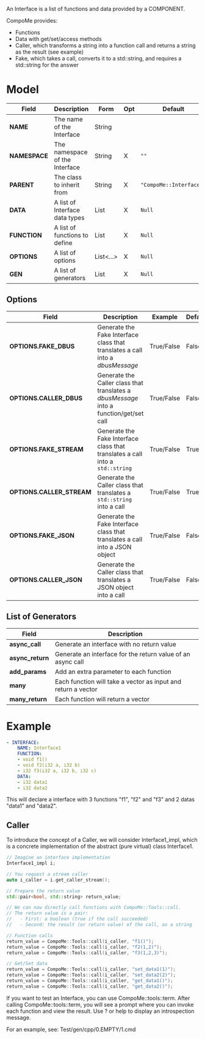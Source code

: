 An Interface is a list of functions and data provided by a COMPONENT.

CompoMe provides:
 - Functions
 - Data with get/set/access methods
 - Caller, which transforms a string into a function call and returns a string as the result (see example)
 - Fake, which takes a call, converts it to a std::string, and requires a std::string for the answer

# Model
| Field         | Description                    | Form         | Opt | Default                 | Example                                            |
| ------------- | ------------------------------ | ------------ | --- | ----------------------- | -------------------------------------------------- |
| **NAME**      | The name of the Interface      | String       |     |                         | `I1`, `Interface_I1`, `MyInterface`                |
| **NAMESPACE** | The namespace of the Interface | String       | X   | `""`                    | `Package1`, `Package1::SubPackage2`, `compo::base` |
| **PARENT**    | The class to inherit from      | String       | X   | `"CompoMe::Interfaces"` | `Pack1::S1`, `MyInterface`                         |
| **DATA**      | A list of Interface data types | List<String> | X   | `Null`                  | See example section                                |
| **FUNCTION**  | A list of functions to define  | List<String> | X   | `Null`                  | See example section                                |
| **OPTIONS**   | A list of options              | List<...>    | X   | `Null`                  | See [*options*](#) section                         |
| **GEN**       | A list of generators           | List<String> | X   | `Null`                  | See [*gen*](#) section                             |

## Options
| Field                     | Description                                                                            | Example    | Default |
| ------------------------- | -------------------------------------------------------------------------------------- | ---------- | ------- |
| **OPTIONS.FAKE_DBUS**     | Generate the Fake Interface class that translates a call into a *dbusMessage*          | True/False | False   |
| **OPTIONS.CALLER_DBUS**   | Generate the Caller class that translates a *dbusMessage* into a function/get/set call | True/False | False   |
| **OPTIONS.FAKE_STREAM**   | Generate the Fake Interface class that translates a call into a `std::string`          | True/False | True    |
| **OPTIONS.CALLER_STREAM** | Generate the Caller class that translates a `std::string` into a call                  | True/False | True    |
| **OPTIONS.FAKE_JSON**     | Generate the Fake Interface class that translates a call into a JSON object            | True/False | False   |
| **OPTIONS.CALLER_JSON**   | Generate the Caller class that translates a JSON object into a call                    | True/False | False   |


## List of Generators

| Field            | Description                                                   |
| ---------------- | ------------------------------------------------------------- |
| **async_call**   | Generate an interface with no return value                    |
| **async_return** | Generate an interface for the return value of an async call   |
| **add_params**   | Add an extra parameter to each function                       |
| **many**         | Each function will take a vector as input and return a vector |
| **many_return**  | Each function will return a vector                            |



# Example

```yaml
- INTERFACE:
    NAME: Interface1
    FUNCTION:
    - void f1()
    - void f2(i32 a, i32 b)
    - i32 f3(i32 a, i32 b, i32 c)
    DATA:
    - i32 data1
    - i32 data2
```

This will declare a interface with 3 functions "f1", "f2" and "f3" and 2 datas "data1" and "data2".

Caller
---
To introduce the concept of a Caller, we will consider Interface1_impl, which is a concrete implementation of the abstract (pure virtual) class Interface1.

```cpp
// Imagine an interface implementation
Interface1_impl i;

// You request a stream caller
auto i_caller = i.get_caller_stream();

// Prepare the return value
std::pair<bool, std::string> return_value;

// We can now directly call functions with CompoMe::Tools::call.
// The return value is a pair:
//   - First: a boolean (true if the call succeeded)
//   - Second: the result (or return value) of the call, as a string

// Function calls
return_value = CompoMe::Tools::call(i_caller, "f1()");
return_value = CompoMe::Tools::call(i_caller, "f2(1,2)");
return_value = CompoMe::Tools::call(i_caller, "f3(1,2,3)");

// Get/Set data
return_value = CompoMe::Tools::call(i_caller, "set_data1(1)");
return_value = CompoMe::Tools::call(i_caller, "set_data2(2)");
return_value = CompoMe::Tools::call(i_caller, "get_data1()");
return_value = CompoMe::Tools::call(i_caller, "get_data2()");
```

If you want to test an Interface, you can use CompoMe::tools::term.
After calling CompoMe::tools::term, you will see a prompt where you can invoke each function and view the result.
Use ? or help to display an introspection message.

For an example, see:
Test/gen/cpp/0.EMPTY/1.cmd
